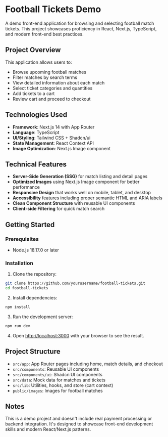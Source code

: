 # Football Tickets Demo

A demo front-end application for browsing and selecting football match tickets. This project showcases proficiency in React, Next.js, TypeScript, and modern front-end best practices.

## Project Overview

This application allows users to:
- Browse upcoming football matches
- Filter matches by search terms
- View detailed information about each match
- Select ticket categories and quantities
- Add tickets to a cart
- Review cart and proceed to checkout

## Technologies Used

- **Framework**: Next.js 14 with App Router
- **Language**: TypeScript
- **UI/Styling**: Tailwind CSS + Shadcn/ui
- **State Management**: React Context API
- **Image Optimization**: Next.js Image component

## Technical Features

- **Server-Side Generation (SSG)** for match listing and detail pages
- **Optimized Images** using Next.js Image component for better performance
- **Responsive Design** that works well on mobile, tablet, and desktop
- **Accessibility** features including proper semantic HTML and ARIA labels
- **Clean Component Structure** with reusable UI components
- **Client-side Filtering** for quick match search

## Getting Started

### Prerequisites

- Node.js 18.17.0 or later

### Installation

1. Clone the repository:
```bash
git clone https://github.com/yourusername/football-tickets.git
cd football-tickets
```

2. Install dependencies:
```bash
npm install
```

3. Run the development server:
```bash
npm run dev
```

4. Open [http://localhost:3000](http://localhost:3000) with your browser to see the result.

## Project Structure

- `src/app`: App Router pages including home, match details, and checkout
- `src/components`: Reusable UI components
- `src/components/ui`: Shadcn UI components
- `src/data`: Mock data for matches and tickets
- `src/lib`: Utilities, hooks, and store (cart context)
- `public/images`: Images for football matches

## Notes

This is a demo project and doesn't include real payment processing or backend integration. It's designed to showcase front-end development skills and modern React/Next.js patterns.
